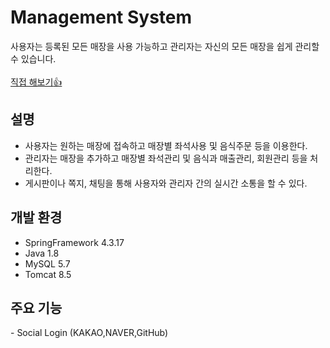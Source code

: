 # Management System
사용자는 등록된 모든 매장을 사용 가능하고 관리자는 자신의 모든 매장을 쉽게 관리할 수 있습니다.
<br>
<br>
<a href="http://ec2-54-180-123-73.ap-northeast-2.compute.amazonaws.com/MS">직접 해보기:+1:</a>
<h2>설명</h2>
<ul>
  <li>사용자는 원하는 매장에 접속하고 매장별 좌석사용 및 음식주문 등을 이용한다.</li>
  <li>관리자는 매장을 추가하고 매장별 좌석관리 및 음식과 매출관리, 회원관리 등을 처리한다.</li>
  <li>게시판이나 쪽지, 채팅을 통해 사용자와 관리자 간의 실시간 소통을 할 수 있다. </li>
</ul>
<h2>개발 환경</h2>
<ul>
  <li>SpringFramework 4.3.17</li>
  <li>Java 1.8</li>
  <li>MySQL 5.7</li>
  <li>Tomcat 8.5</li>
</ul>
<h2>주요 기능</h2>
  - <a>Social Login (KAKAO,NAVER,GitHub)</a>
